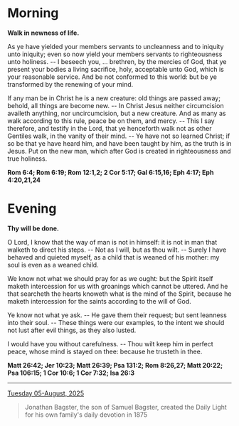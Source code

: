 # Morning

**Walk in newness of life.**
 
As ye have yielded your members servants to uncleanness and to iniquity unto iniquity; even so now yield your members servants to righteousness unto holiness. -- I beseech you, ... brethren, by the mercies of God, that ye present your bodies a living sacrifice, holy, acceptable unto God, which is your reasonable service. And be not conformed to this world: but be ye transformed by the renewing of your mind.
 
If any man be in Christ he is a new creature: old things are passed away; behold, all things are become new. -- In Christ Jesus neither circumcision availeth anything, nor uncircumcision, but a new creature. And as many as walk according to this rule, peace be on them, and mercy. -- This I say therefore, and testify in the Lord, that ye henceforth walk not as other Gentiles walk, in the vanity of their mind. -- Ye have not so learned Christ; if so be that ye have heard him, and have been taught by him, as the truth is in Jesus. Put on the new man, which after God is created in righteousness and true holiness.  

**Rom 6:4; Rom 6:19; Rom 12:1,2; 2 Cor 5:17; Gal 6:15,16; Eph 4:17; Eph 4:20,21,24**

# Evening

**Thy will be done.**
 
O Lord, I know that the way of man is not in himself: it is not in man that walketh to direct his steps. -- Not as I will, but as thou wilt. -- Surely I have behaved and quieted myself, as a child that is weaned of his mother: my soul is even as a weaned child.
 
We know not what we should pray for as we ought: but the Spirit itself maketh intercession for us with groanings which cannot be uttered. And he that searcheth the hearts knoweth what is the mind of the Spirit, because he maketh intercession for the saints according to the will of God.
 
Ye know not what ye ask. -- He gave them their request; but sent leanness into their soul. -- These things were our examples, to the intent we should not lust after evil things, as they also lusted.
 
I would have you without carefulness. -- Thou wilt keep him in perfect peace, whose mind is stayed on thee: because he trusteth in thee.  

**Matt 26:42; Jer 10:23; Matt 26:39; Psa 131:2; Rom 8:26,27; Matt 20:22; Psa 106:15; 1 Cor 10:6; 1 Cor 7:32; Isa 26:3**

---

[Tuesday 05-August, 2025](https://t.me/s/daily_light)

> Jonathan Bagster, the son of Samuel Bagster, created the Daily Light for his own family's daily devotion in 1875

